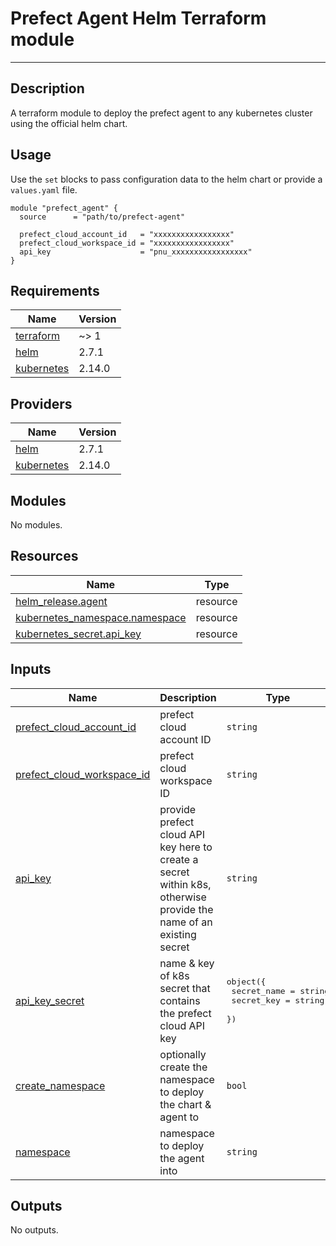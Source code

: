 # Prefect Agent Helm Terraform module

---

## Description

A terraform module to deploy the prefect agent to any kubernetes cluster using the official helm chart. 

## Usage

Use the `set` blocks to pass configuration data to the helm chart or provide a `values.yaml` file.

```hcl
module "prefect_agent" {
  source      = "path/to/prefect-agent"

  prefect_cloud_account_id   = "xxxxxxxxxxxxxxxxx"
  prefect_cloud_workspace_id = "xxxxxxxxxxxxxxxxx"
  api_key                    = "pnu_xxxxxxxxxxxxxxxxx"
}
```
<!-- BEGIN_TF_DOCS -->
## Requirements

| Name | Version |
|------|---------|
| <a name="requirement_terraform"></a> [terraform](#requirement\_terraform) | ~> 1 |
| <a name="requirement_helm"></a> [helm](#requirement\_helm) | 2.7.1 |
| <a name="requirement_kubernetes"></a> [kubernetes](#requirement\_kubernetes) | 2.14.0 |

## Providers

| Name | Version |
|------|---------|
| <a name="provider_helm"></a> [helm](#provider\_helm) | 2.7.1 |
| <a name="provider_kubernetes"></a> [kubernetes](#provider\_kubernetes) | 2.14.0 |

## Modules

No modules.

## Resources

| Name | Type |
|------|------|
| [helm_release.agent](https://registry.terraform.io/providers/hashicorp/helm/2.7.1/docs/resources/release) | resource |
| [kubernetes_namespace.namespace](https://registry.terraform.io/providers/hashicorp/kubernetes/2.14.0/docs/resources/namespace) | resource |
| [kubernetes_secret.api_key](https://registry.terraform.io/providers/hashicorp/kubernetes/2.14.0/docs/resources/secret) | resource |

## Inputs

| Name | Description | Type | Default | Required |
|------|-------------|------|---------|:--------:|
| <a name="input_prefect_cloud_account_id"></a> [prefect\_cloud\_account\_id](#input\_prefect\_cloud\_account\_id) | prefect cloud account ID | `string` | n/a | yes |
| <a name="input_prefect_cloud_workspace_id"></a> [prefect\_cloud\_workspace\_id](#input\_prefect\_cloud\_workspace\_id) | prefect cloud workspace ID | `string` | n/a | yes |
| <a name="input_api_key"></a> [api\_key](#input\_api\_key) | provide prefect cloud API key here to create a secret within k8s, otherwise provide the name of an existing secret | `string` | `null` | no |
| <a name="input_api_key_secret"></a> [api\_key\_secret](#input\_api\_key\_secret) | name & key of k8s secret that contains the prefect cloud API key | <pre>object({<br>    secret_name = string<br>    secret_key  = string<br>  })</pre> | <pre>{<br>  "secret_key": "key",<br>  "secret_name": "prefect-api-key"<br>}</pre> | no |
| <a name="input_create_namespace"></a> [create\_namespace](#input\_create\_namespace) | optionally create the namespace to deploy the chart & agent to | `bool` | `true` | no |
| <a name="input_namespace"></a> [namespace](#input\_namespace) | namespace to deploy the agent into | `string` | `"prefect"` | no |

## Outputs

No outputs.
<!-- END_TF_DOCS -->
